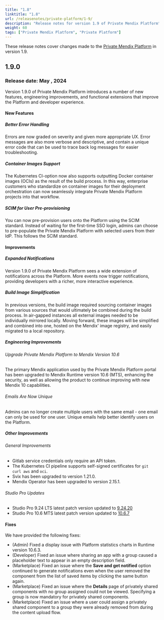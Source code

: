 ```yaml
---
title: "1.8"
linktitle: "1.8"
url: /releasenotes/private-platform/1-9/
description: "Release notes for version 1.9 of Private Mendix Platform"
weight: 60
tags: ["Private Mendix Platform", "Private Platform"]
---
```


These release notes cover changes made to the [Private Mendix Platform](/private-mendix-platform/) in version 1.9.

## 1.9.0

### Release date: May , 2024

Version 1.9.0 of Private Mendix Platform introduces a number of new features, engineering improvements, and functional extensions that improve the Platform and developer experience. 

#### New Features

##### Better Error Handling

Errors are now graded on severity and given more appropriate UX. Error messages are also more verbose and descriptive, and contain a unique error code that can be used to trace back log messages for easier troubleshooting.

##### Container Images Support

The Kubernetes CI-option now also supports outputting Docker container images (OCIs) as the result of the build process. In this way, enterprise customers who standardize on container images for their deployment orchestration can now seamlessly integrate Private Mendix Platform projects into that workflow.

##### SCIM for User Pre-provisioning

You can now pre-provision users onto the Platform using the SCIM standard. Instead of waiting for the first-time SSO login, admins can choose to pre-populate the Private Mendix Platform with selected users from their IdP. This follows the SCIM standard.

#### Improvements

##### Expanded Notifications

Version 1.9.0 of Private Mendix Platform sees a wide extension of notifications across the Platform. More events now trigger notifications, providing developers with a richer, more interactive experience.

##### Build Image Simplification

In previous versions, the build image required sourcing container images from various sources that would ultimately be combined during the build process. In air-gapped instances all external images needed to be individually mirrored locally. Moving forward, these images will be simplified and combined into one, hosted on the Mendix' image registry, and easily migrated to a local repository.

##### Engineering Improvements

###### Upgrade Private Mendix Platform to Mendix Version 10.6

The primary Mendix application used by the Private Mendix Platform portal has been upgraded to Mendix Runtime version 10.6 (MTS), enhancing the security, as well as allowing the product to continue improving with new Mendix 10 capabilities.

###### Emails Are Now Unique

Admins can no longer create multiple users with the same email - one email can only be used for one user. Unique emails help better identify users on the Platform.

##### Other Improvements

###### General Improvements

* Gitlab service credentials only require an API token.
* The Kubernetes CI pipeline supports self-signed certificates for `git curl aws` and `oci`.
* Svix has been upgraded to version 1.21.0.
* Mendix Operator has been upgraded to version 2.15.1.

###### Studio Pro Updates

* Studio Pro 9.24 LTS latest patch version updated to [9.24.20](/releasenotes/studio-pro/9.24/#92420)
* Studio Pro 10.6 MTS latest patch version updated to [10.6.7](/releasenotes/studio-pro/10.6/#1067)

#### Fixes

We have provided the following fixes:

* (Admin) Fixed a display issue with Platform statistics charts in Runtime version 10.6.3.
* (Developer) Fixed an issue where sharing an app with a group caused a placeholder text to appear in an empty description field.
* (Marketplace) Fixed an issue where the **Save and get notified** option continued to generate notifications even when the user removed the component from the list of saved items by clicking the same button again.
* (Marketplace) Fixed an issue where the **Details** page of privately shared components with no group assigned could not be viewed. Specifying a group is now mandatory for privately shared components.
* (Marketplace) Fixed an issue where a user could assign a privately shared component to a group they were already removed from during the content upload flow.
